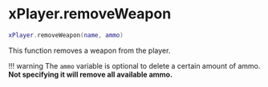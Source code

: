 # xPlayer.removeWeapon

```lua
xPlayer.removeWeapon(name, ammo)
```

This function removes a weapon from the player.

!!! warning
      The `ammo` variable is optional to delete a certain amount of ammo. **Not specifying it will remove all available ammo.**
